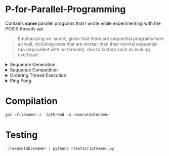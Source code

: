 # P-for-Parallel-Programming
Contains **some** parallel programs that I wrote while experimenting with the POSIX threads api.

> Emphasizing on 'some', given that there are sequential programs here as well, including ones that are worser than their normal sequential run (equivalent with no threads), due to factors such as locking overhead. 

<details>
<summary> Sequence Generation </summary>

Problem/Question:
  
Having multiple threads call a function like do_work(...) will have a non-deterministic execution. Write a program with 3 threads that call a function called do_work. Each thread will be responsible for generating a number and appending it to a buffer. Thread 1 generates number 1, thread 2 generates number 2, and thread 3 generates number 3. These numbers assigned to the threads are passed in as arguments. Each thread will store its value in a shared buffer of integers having a size of 3 elements called "buffer". When the third element is added to the buffer by either thread 1, 2 or 3, it checks to see if the sequence is "123". If not, it clears the buffer and the threads try to generate the sequence again. Once the total number of sequences of "123" reach 10, the threads should exit the function and join with the main thread. Each time you generate "123", it should be printed to the screen. You should also print out the total number of tries it took to print "123". For example, keep track of the total number of other sequences generated (including 123), as well: 321, 213, etc. You must use the usleep(500000) function once at each iteration (after each time a thread updates the buffer, but not in a critical section). Also, each time a thread adds its element to the buffer, it should print out it's corresponding number. Provided below is an example of the expected output at the end of the program's execution: (ensure that your program produces the exact same output formatting) <br>
... <br>
My id: 1 <br>  
My id: 3 <br>
My id: 2 <br>
My id: 1 <br>
My id: 2 <br>
My id: 3 <br>
123 <br>
Total sequences generated: 45 <br>
Number of correct sequences: 10 <br>

Python script to test this program with: [test_SequenceOrder.py](https://github.com/Anirban166/P-for-Parallel-Programming/blob/main/Test%20Scripts/test_SequenceCounter.py)

My solution: [SequenceCounter.c](https://github.com/Anirban166/P-for-Parallel-Programming/blob/main/Programs/SequenceCounter.c)
</details>

<details>
<summary> Sequence Competition </summary>

Problem/Question:
  
There is a competition to generate the sequences faster between two sets of 3 threads (6 threads in total). This extends the question above, so reuse your code and output the same information. Another 3 threads will generate the values 4, 5, 6 just like in problem one. Whichever set of 3 threads generates 10 sequences first, either "123" or "456", wins. Furthermore, whichever set of 3 threads wins, must tell the other set of threads that they have won and stop their execution. Only 1 thread must tell the other set of threads. Make functions 'do_work' for the first 3 threads and 'do_work2' for the second set of 3 threads. Use two buffers, named "buffer1" and "buffer2" respectively. You should also print out the total number of tries it took to print "123" and "456", and the total number of correct sequences that each set of 3 threads generated. One should be
10 and the other should be less than 10. The set of 3 threads that won should print to the screen only once: "Team x won!", where x is either 1 or 2. You must use usleep(500000) for both sets of threads at each iteration (but do not sleep in a critical section). Provided below is an example of the expected output where team 2 wins: <br>
... <br>
My id: 5 <br>
My id: 3 <br>
123 <br>
My id: 6 <br>
456 <br>
Team 2 won! <br>
Total sequences generated team1: 51 <br>
Number of correct sequences team1: 7 <br>
Total sequences generated team2: 51 <br>
Number of correct sequences team2: 10 <br>

Python script to test this program with: [test_SequenceCompetition.py](https://github.com/Anirban166/P-for-Parallel-Programming/blob/main/Test%20Scripts/test_SequenceCompetition.py)

My solution: [SequenceCompetition.c](https://github.com/Anirban166/P-for-Parallel-Programming/blob/main/Programs/SequenceCompetition.c)
</details>

<details>
<summary> Ordering Thread Execution </summary>

Problem/Question:
  
Often it's useful to order thread execution. In this problem, we generate 10 threads - each is assigned a value 0 through 9, respectively (i.e., thread 0 is assigned value 0, thread 1 is assigned value 1, ..., and thread 9 is assigned value 9). Each thread calls a function do_work(). There is a global variable called "total". Each thread takes a turn adding its value to total, i.e., adding 0, 1, 2, 3, 4, 5, 6, 7, 8, 9, and then adding 0, 1, 2, 3, 4, 5, 6, 7, 8, 9 again, and so on. It must add the values in order, i.e., 5 cannot be added before 2 in a single "sequence". If you do this 22 times, the total value will be 990 ((0+1+2+3+4+5+6+7+8+9)*22=990). Write a program where each thread adds its value to total, over and over, which stops adding when total is equal to 990. After the threads join, the value of "total" should be output to the screen. You may not put your threads to sleep during the execution of the program, although feel free to use usleep() when testing and debugging. Every time a thread updates total it should output it's assigned number and the updated value of total. Provided below is the example of the expected output at the beginning and at the end: <br>
my num: 0, total: 0 <br>
my num: 1, total: 1 <br>
my num: 2, total: 3 <br>
my num: 3, total: 6 <br>
my num: 4, total: 10 <br>
... <br>
my num: 6, total: 966 <br>
my num: 7, total: 973 <br>
my num: 8, total: 981 <br>
my num: 9, total: 990 <br>
Total: 990 <br>

Python script to test this program with: [test_OrderedThreadExecutionAggregator.py](https://github.com/Anirban166/P-for-Parallel-Programming/blob/main/Test%20Scripts/test_OrderedThreadExecutionAggregator.py)

My solution: [OrderedThreadExecutionAggregator.c](https://github.com/Anirban166/P-for-Parallel-Programming/blob/main/Programs/OrderedThreadExecutionAggregator.c)
</details>

<details>
<summary> Ping Pong </summary>

Problem/Question:
  
Write a program using 2 threads, which call decrement_work() and increment_work(), respectively. Maintain a shared counter that is initialized to 0. The function increment_work() increments the counter by 1 at each loop iteration, and decrement_work() decrements the counter by 1 at each loop iteration. Increment the counter value from 0 to 10 in increment_work(). Once the counter hits 10, the thread should wait. Then the decrementing thread should decrement the counter until the value is 0. Then it signals the incrementing thread that the value is 0, and then the incrementing thread begins incrementing the counter. The decrementing thread waits until it is signaled that the value is 10 and so on. The total number of increments and decrements combined is 50, such that the final value is 10, (i.e., 30 total increments and 20 total decrements). Implement this using locks and condition variables. You may not put your threads to sleep during the execution of the program. Each time a thread modifies the counter, output it to the screen. Provided below is the example of the expected output at the end of the program: <br>
... <br>
Count is now (inc fn): 9 <br>
Count is now (inc fn): 10 <br>
Count is now (dec fn): 9 <br>
Count is now (dec fn): 8 <br>
Count is now (dec fn): 7 <br>
Count is now (dec fn): 6 <br>
Count is now (dec fn): 5 <br>
Count is now (dec fn): 4 <br>
Count is now (dec fn): 3 <br>
Count is now (dec fn): 2 <br> 
Count is now (dec fn): 1 <br>
Count is now (dec fn): 0 <br>
Count is now (inc fn): 1 <br>
Count is now (inc fn): 2 <br>
Count is now (inc fn): 3 <br>
Count is now (inc fn): 4 <br>
Count is now (inc fn): 5 <br>
Count is now (inc fn): 6 <br>
Count is now (inc fn): 7 <br>
Count is now (inc fn): 8 <br>
Count is now (inc fn): 9 <br>
Count is now (inc fn): 10 <br>

Python script to test this program with: [test_PingPong.py](https://github.com/Anirban166/P-for-Parallel-Programming/blob/main/Test%20Scripts/test_PingPong.py)

My solution: [PingPong.c](https://github.com/Anirban166/P-for-Parallel-Programming/blob/main/Programs/PingPong.c)
</details>

# Compilation
```c
gcc <filename>.c -lpthread -o <executablename>
```
# Testing
```c
./<executablename> | python3 <testscriptname>.py
```
